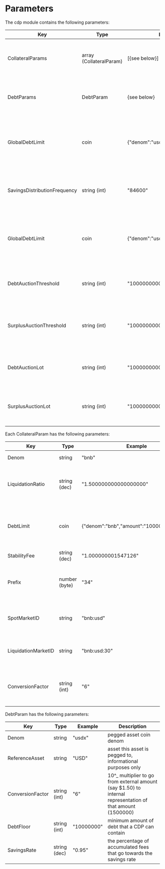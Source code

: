 # Parameters

The cdp module contains the following parameters:

| Key                          | Type                    | Example                            | Description                                                      |
|------------------------------|-------------------------|------------------------------------|------------------------------------------------------------------|
| CollateralParams             | array (CollateralParam) | [{see below}]                      | array of params for each enabled collateral type                 |
| DebtParams                   | DebtParam               | {see below}                        | array of params for each enabled pegged asset                    |
| GlobalDebtLimit              | coin                    | {"denom":"usdx","amount":"1000"}   | maximum pegged assets that can be minted across the whole system |
| SavingsDistributionFrequency | string (int)            | "84600"                            | number of seconds between distribution of the savings rate       |
| GlobalDebtLimit              | coin                    | {"denom":"usdx","amount":"1000"}   | maximum pegged assets that can be minted across the whole system |
| DebtAuctionThreshold         | string (int)            | "100000000000"                     | amount of system debt before a debt auction is triggered         |
| SurplusAuctionThreshold      | string (int)            | "100000000000"                     | amount of system surplus before a surplus auction is triggered   |
| DebtAuctionLot               | string (int)            | "10000000000"                      | amount of debt that each debt auction will attempt to recoup     |
| SurplusAuctionLot            | string (int)            | "10000000000"                      | amount of surplus that will be sold at each surplus auction      |

Each CollateralParam has the following parameters:

| Key                 | Type          | Example                                  | Description                                                                   |
|---------------------|---------------|------------------------------------------|-------------------------------------------------------------------------------|
| Denom               | string        | "bnb"                                    | collateral coin denom                                                         |
| LiquidationRatio    | string (dec)  | "1.500000000000000000"                   | the ratio under which a cdp with this collateral type will be liquidated      |
| DebtLimit           | coin          | {"denom":"bnb","amount":"1000000000000"} | maximum pegged asset that can be minted backed by this collateral type        |
| StabilityFee        | string (dec)  | "1.000000001547126"                      | per second fee                                                                |
| Prefix              | number (byte) | "34"                                     | identifier used in store keys - **must** be unique across collateral types    |
| SpotMarketID        | string        | "bnb:usd"                                | price feed identifier for the spot price of this collateral type              |
| LiquidationMarketID | string        | "bnb:usd:30"                             | price feed identifier for the liquidation price of this collateral type       |
| ConversionFactor    | string (int)  | "6"                                      | 10^_ multiplier for external (BTC1.50) to internal (150000000) representation |

DebtParam has the following parameters:

| Key              | Type         | Example    | Description                                                                                                |
|------------------|--------------|------------|------------------------------------------------------------------------------------------------------------|
| Denom            | string       | "usdx"     | pegged asset coin denom                                                                                    |
| ReferenceAsset   | string       | "USD"      | asset this asset is pegged to, informational purposes only                                                 |
| ConversionFactor | string (int) | "6"        | 10^_ multiplier to go from external amount (say $1.50) to internal representation of that amount (1500000) |
| DebtFloor        | string (int) | "10000000" | minimum amount of debt that a CDP can contain                                                              |
| SavingsRate      | string (dec) | "0.95"     | the percentage of accumulated fees that go towards the savings rate                                        |
